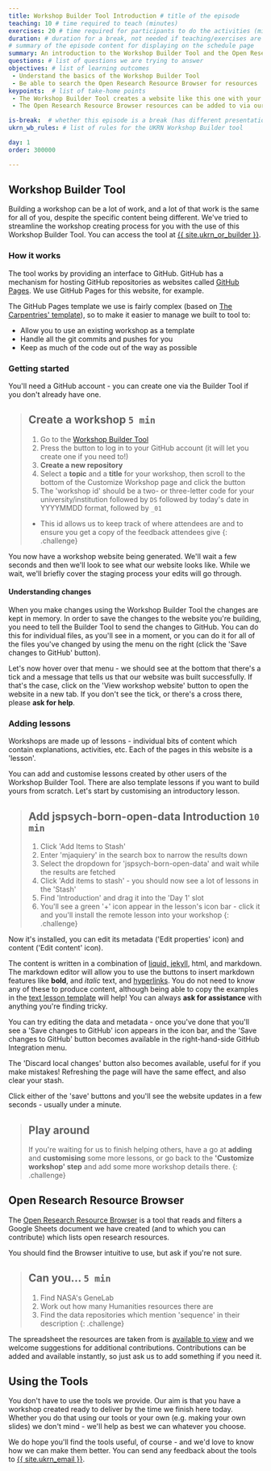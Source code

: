 ```yaml
---
title: Workshop Builder Tool Introduction # title of the episode
teaching: 10 # time required to teach (minutes)
exercises: 20 # time required for participants to do the activities (minutes)
duration: # duration for a break, not needed if teaching/exercises are present (minutes)
# summary of the episode content for displaying on the schedule page
summary: An introduction to the Workshop Builder Tool and the Open Research Resource Browser, including a short exercise where you'll make a simple workshop website.
questions: # list of questions we are trying to answer
objectives: # list of learning outcomes
 - Understand the basics of the Workshop Builder Tool
 - Be able to search the Open Research Resource Browser for resources
keypoints:  # list of take-home points
 - The Workshop Builder Tool creates a website like this one with your content
 - The Open Research Resource Browser resources can be added to via our Google Sheets document

is-break:  # whether this episode is a break (has different presentation)
ukrn_wb_rules: # list of rules for the UKRN Workshop Builder tool

day: 1
order: 300000

---
```


## Workshop Builder Tool

Building a workshop can be a lot of work, and a lot of that work is the same for all of you, despite the specific content being different.
We've tried to streamline the workshop creating process for you with the use of this Workshop Builder Tool.
You can access the tool at <a href="{{ site.ukrn_or_builder }}" target="_blank">{{ site.ukrn_or_builder }}</a>.

### How it works

The tool works by providing an interface to GitHub.
GitHub has a mechanism for hosting GitHub repositories as websites called [GitHub Pages](https://pages.github.com/).
We use GitHub Pages for this website, for example.

The GitHub Pages template we use is fairly complex (based on [The Carpentries' template](https://carpentries.org/)), so to make it easier to manage we built to tool to:
* Allow you to use an existing workshop as a template
* Handle all the git commits and pushes for you
* Keep as much of the code out of the way as possible

### Getting started

You'll need a GitHub account - you can create one via the Builder Tool if you don't already have one.

> ## Create a workshop `5 min`
> 1. Go to the <a href="{{ site.ukrn_or_builder }}" target="_blank">Workshop Builder Tool</a>
> 2. Press the button to log in to your GitHub account (it will let you create one if you need to!)
> 3. **Create a new repository**
> 4. Select a **topic** and a **title** for your workshop, then scroll to the bottom of the Customize Workshop page and click the button
> 5. The 'workshop id' should be a two- or three-letter code for your university/institution followed by `DS` followed by today's date in YYYYMMDD format, followed by `_01`
>   * This id allows us to keep track of where attendees are and to ensure you get a copy of the feedback attendees give
{: .challenge}

You now have a workshop website being generated.
We'll wait a few seconds and then we'll look to see what our website looks like.
While we wait, we'll briefly cover the staging process your edits will go through.

#### Understanding changes
When you make changes using the Workshop Builder Tool the changes are kept in memory.
In order to save the changes to the website you're building, you need to tell the Builder Tool to send the changes to GitHub.
You can do this for individual files, as you'll see in a moment, or you can do it for all of the files you've changed by using the menu on the right (click the 'Save changes to GitHub' button).

Let's now hover over that menu - we should see at the bottom that there's a tick and a message that tells us that our website was built successfully.
If that's the case, click on the 'View workshop website' button to open the website in a new tab.
If you don't see the tick, or there's a cross there, please **ask for help**.

### Adding lessons
Workshops are made up of lessons - individual bits of content which contain explanations, activities, etc.
Each of the pages in this website is a 'lesson'.

You can add and customise lessons created by other users of the Workshop Builder Tool.
There are also template lessons if you want to build yours from scratch.
Let's start by customising an introductory lesson.

> ## Add jspsych-born-open-data Introduction `10 min`
> 1. Click 'Add Items to Stash'
> 2. Enter 'mjaquiery' in the search box to narrow the results down
> 3. Select the dropdown for 'jspsych-born-open-data' and wait while the results are fetched
> 4. Click 'Add items to stash' - you should now see a lot of lessons in the 'Stash'
> 5. Find 'Introduction' and drag it into the 'Day 1' slot
> 6. You'll see a green '+' icon appear in the lesson's icon bar - click it and you'll install the remote lesson into your workshop
{: .challenge}

Now it's installed, you can edit its metadata ('Edit properties' icon) and content ('Edit content' icon).

The content is written in a combination of [liquid, jekyll](https://devhints.io/jekyll), html, and markdown.
The markdown editor will allow you to use the buttons to insert markdown features like **bold**, and _italic_ text, and [hyperlinks](https://example.com/).
You do not need to know any of these to produce content, although being able to copy the examples in the [text lesson template](https://ukrn-open-research.github.io/ukrn-wb-lesson-templates/text-lesson/index.html) will help!
You can always **ask for assistance** with anything you're finding tricky.

You can try editing the data and metadata - once you've done that you'll see a 'Save changes to GitHub' icon appears in the icon bar, and the 'Save changes to GitHub' button becomes available in the right-hand-side GitHub Integration menu.

The 'Discard local changes' button also becomes available, useful for if you make mistakes!
Refreshing the page will have the same effect, and also clear your stash.

Click either of the 'save' buttons and you'll see the website updates in a few seconds - usually under a minute.

> ## Play around
> If you're waiting for us to finish helping others, have a go at **adding** and **customising** some more lessons, or go back to the **'Customize workshop' step** and add some more workshop details there.
{: .challenge}

## Open Research Resource Browser

The <a href="{{ site.ukrn_or_browser }}" target="_blank">Open Research Resource Browser</a> is a tool that reads and filters a Google Sheets document we have created (and to which you can contribute) which lists open research resources.

You should find the Browser intuitive to use, but ask if you're not sure.

> ## Can you... `5 min`
> 1. Find NASA's GeneLab
> 2. Work out how many Humanities resources there are
> 3. Find the data repositories which mention 'sequence' in their description
{: .challenge}

The spreadsheet the resources are taken from is <a href="{{ site.ukrn_or_resources }}" target="_blank">available to view</a> and we welcome suggestions for additional contributions.
Contributions can be added and available instantly, so just ask us to add something if you need it.

## Using the Tools

You don't have to use the tools we provide.
Our aim is that you have a workshop created ready to deliver by the time we finish here today.
Whether you do that using our tools or your own (e.g. making your own slides) we don't mind - we'll help as best we can whatever you choose.

We do hope you'll find the tools useful, of course - and we'd love to know how we can make them better.
You can send any feedback about the tools to <a href="mailto:{{ site.ukrn_email }}?Subject=UKRN Open Research Tools">{{ site.ukrn_email }}</a>.
